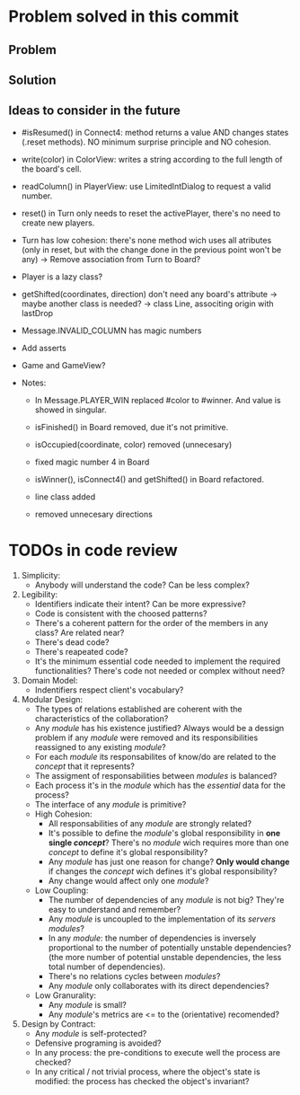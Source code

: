 # Problem solved in this commit

## Problem

## Solution

## Ideas to consider in the future

- #isResumed() in Connect4: method returns a value AND changes states (.reset methods). NO minimum surprise principle and NO cohesion.

- write(color) in ColorView: writes a string according to the full length of the board's cell.

- readColumn() in PlayerView: use LimitedIntDialog to request a valid number.

- reset() in Turn only needs to reset the activePlayer, there's no need to create new players.

- Turn has low cohesion: there's none method wich uses all atributes (only in reset, but with the change done in the previous point won't be any) -> Remove association from Turn to Board?

- Player is a lazy class?

- getShifted(coordinates, direction) don't need any board's attribute -> maybe another class is needed? -> class Line, associting origin with lastDrop

- Message.INVALID_COLUMN has magic numbers

- Add asserts

- Game and GameView?

- Notes:
    - In Message.PLAYER_WIN replaced #color to #winner. And value is showed in singular.
    
    - isFinished() in Board removed, due it's not primitive.

    - isOccupied(coordinate, color) removed (unnecesary)

    - fixed magic number 4 in Board

    - isWinner(), isConnect4() and getShifted() in Board refactored.

    - line class added

    - removed unnecesary directions



# TODOs in code review
1. Simplicity:
    - Anybody will understand the code? Can be less complex?
2. Legibility:
    - Identifiers indicate their intent? Can be more expressive?
    - Code is consistent with the choosed patterns?
    - There's a coherent pattern for the order of the members in any class? Are related near?
    - There's dead code?
    - There's reapeated code?
    - It's the minimum essential code needed to implement the required functionalities? There's code not needed or complex without need?
4. Domain Model:
    - Indentifiers respect client's vocabulary?    
5. Modular Design:
    - The types of relations established are coherent with the characteristics of the collaboration?
    - Any *module* has his existence justified? Always would be a dessign problem if any *module* were removed and its responsibilities reassigned to any existing *module*?
    - For each *module* its responsabilites of know/do are related to the *concept* that it represents? 
    - The assigment of responsabilities between *modules* is balanced?
    - Each process it's in the *module* which has the *essential* data for the process?
    - The interface of any *module* is primitive?
    - High Cohesion:
        - All responsabilities of any *module* are strongly related?
        - It's possible to define the *module*'s global responsibility in **one single *concept***? There's no *module* wich requires more than one *concept* to define it's global responsibility?
        - Any *module* has just one reason for change? **Only would change** if changes the *concept* wich defines it's global responsibility?
        - Any change would affect only one *module*?    
    - Low Coupling:
        - The number of dependencies of any *module* is not big? They're easy to understand and remember?
        - Any *module* is uncoupled to the implementation of its *servers modules*? 
        - In any *module*: the number of dependencies is inversely proportional to the number of potentially unstable dependencies? (the more number of potential unstable dependencies, the less total number of dependencies).
        - There's no relations cycles between *modules*?
        - Any *module* only collaborates with its direct dependencies?
    - Low Granurality:
        - Any *module* is small?
        - Any *module*'s metrics are <= to the (orientative) recomended?
6. Design by Contract:
    - Any *module* is self-protected?
    - Defensive programing is avoided?
    - In any process: the pre-conditions to execute well the process are checked?
    - In any critical / not trivial process, where the object's state is modified: the process has checked the object's invariant?